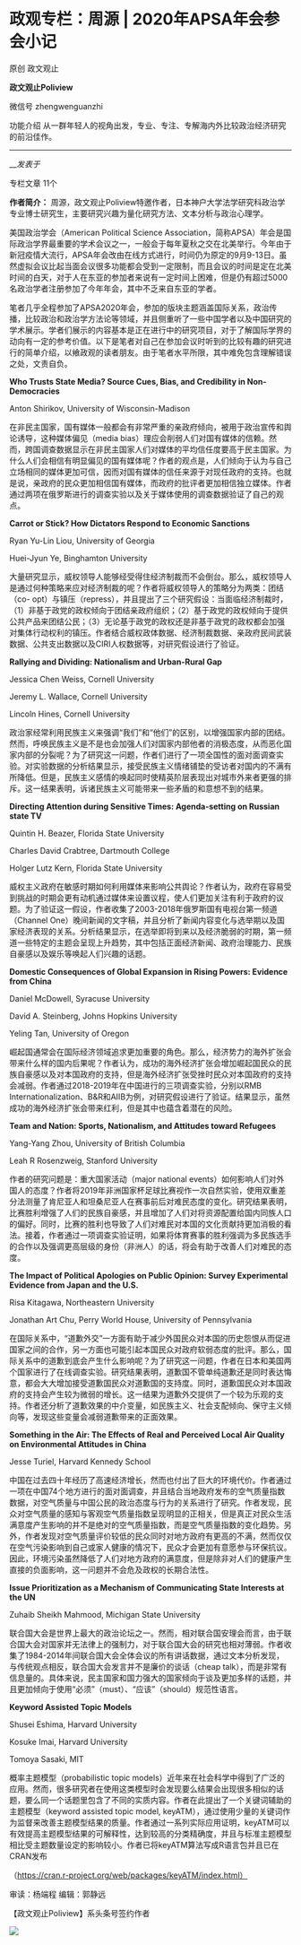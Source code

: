 

#  政观专栏：周源 | 2020年APSA年会参会小记

原创 政文观止  

**政文观止Poliview** 

微信号 zhengwenguanzhi

功能介绍 从一群年轻人的视角出发，专业、专注、专解海内外比较政治经济研究的前沿佳作。

____

___发表于_

专栏文章 11个

**作者简介：** 周源，政文观止Poliview特邀作者，日本神户大学法学研究科政治学专业博士研究生，主要研究兴趣为量化研究方法、文本分析与政治心理学。

  

  

美国政治学会（American Political Science
Association，简称APSA）年会是国际政治学界最重要的学术会议之一，一般会于每年夏秋之交在北美举行。今年由于新冠疫情大流行，APSA年会改由在线方式进行，时间仍为原定的9月9-13日。虽然虚拟会议比起当面会议很多功能都会受到一定限制，而且会议的时间是定在北美时间的白天，对于人在东亚的参加者来说有一定时间上困难，但是仍有超过5000名政治学者注册参加了今年年会，其中不乏来自东亚的学者。

  

笔者几乎全程参加了APSA2020年会，参加的版块主题涵盖国际关系，政治传播，比较政治和政治学方法论等领域，并且侧重听了一些中国学者以及中国研究的学术展示。学者们展示的内容基本是正在进行中的研究项目，对于了解国际学界的动向有一定的参考价值。以下是笔者对自己在参加会议时听到的比较有趣的研究进行的简单介绍，以飨政观的读者朋友。由于笔者水平所限，其中难免包含理解错误之处，文责自负。

  

 **Who Trusts State Media? Source Cues, Bias, and Credibility in Non-
Democracies**  

  

Anton Shirikov, University of Wisconsin-Madison

  

在非民主国家，国有媒体一般都会有非常严重的亲政府倾向，被用于政治宣传和舆论诱导，这种媒体偏见（media
bias）理应会削弱人们对国有媒体的信赖。然而，跨国调查数据显示在非民主国家人们对媒体的平均信任度要高于民主国家。为什么人们会相信有明显偏见的国有媒体呢？作者的观点是，人们倾向于认为与自己立场相同的媒体更加可信，因而对国有媒体的信任来源于对现任政府的支持。也就是说，亲政府的民众更加相信国有媒体，而政府的批评者更加相信独立媒体。作者通过两项在俄罗斯进行的调查实验以及关于媒体使用的调查数据验证了自己的观点。

  

 **Carrot or Stick? How Dictators Respond to Economic Sanctions**  

  

Ryan Yu-Lin Liou, University of Georgia

Huei-Jyun Ye, Binghamton University

  

大量研究显示，威权领导人能够经受得住经济制裁而不会倒台。那么，威权领导人是通过何种策略来应对经济制裁的呢？作者将威权领导人的策略分为两类：团结（co-
opt）与镇压（repress），并且提出了三个研究假设：当面临经济制裁时，（1）非基于政党的政权倾向于团结亲政府组织；（2）基于政党的政权倾向于提供公共产品来团结公民；（3）无论基于政党的政权还是非基于政党的政权都会加强对集体行动权利的镇压。作者结合威权政体数据、经济制裁数据、亲政府民间武装数据、公共支出数据以及CIRI人权数据等，对研究假设进行了验证。

  

 **Rallying and Dividing: Nationalism and Urban-Rural Gap**  

  

Jessica Chen Weiss, Cornell University

Jeremy L. Wallace, Cornell University

Lincoln Hines, Cornell University

  

政治家经常利用民族主义来强调“我们”和“他们”的区别，以增强国家内部的团结。然而，呼唤民族主义是不是也会加强人们对国家内部他者的消极态度，从而恶化国家内部的分裂呢？为了研究这一问题，作者们进行了一项全国性的面对面调查实验。对实验数据的分析结果显示，接受民族主义情绪铺垫的受访者对国内的不满有所降低。但是，民族主义感情的唤起同时使精英阶层表现出对城市外来者更强的排斥。这一结果表明，诉诸民族主义可能带来一些矛盾的和意想不到的结果。

  

 **Directing Attention during Sensitive Times: Agenda-setting on Russian state
TV**  

  

Quintin H. Beazer, Florida State University

Charles David Crabtree, Dartmouth College

Holger Lutz Kern, Florida State University

  

威权主义政府在敏感时期如何利用媒体来影响公共舆论？作者认为，政府在容易受到挑战的时期会更有动机通过媒体来设置议程，使人们更加关注有利于政府的议题。为了验证这一假设，作者收集了2003-2018年俄罗斯国有电视台第一频道（Channel
One）晚间新闻的文字稿，并且分析了新闻内容变化与选举期以及国家经济表现的关系。分析结果显示，在选举即将到来以及经济脆弱的时期，第一频道一些特定的主题会呈现上升趋势，其中包括正面经济新闻、政府治理能力、民族自豪感以及娱乐等唤起人们兴趣的话题。

  

 **Domestic Consequences of Global Expansion in Rising Powers: Evidence from
China**  

  

Daniel McDowell, Syracuse University

David A. Steinberg, Johns Hopkins University

Yeling Tan, University of Oregon

  

崛起国通常会在国际经济领域追求更加重要的角色。那么，经济势力的海外扩张会带来什么样的国内后果呢？作者认为，成功的海外经济扩张会增加崛起国民众的民族自豪感以及对本国政府的支持，但是海外经济扩张受挫时民众对本国政府的支持会减弱。作者通过2018-2019年在中国进行的三项调查实验，分别以RMB
Internationalization、B&R和AIIB为例，对研究假设进行了验证。结果显示，虽然成功的海外经济扩张会带来红利，但是其中也蕴含着潜在的风险。

  

 **Team and Nation: Sports, Nationalism, and Attitudes toward Refugees**  

  

Yang-Yang Zhou, University of British Columbia

Leah R Rosenzweig, Stanford University

  

作者的研究问题是：重大国家活动（major national
events）如何影响人们对外国人的态度？作者将2019年非洲国家杯足球比赛视作一次自然实验，使用双重差分法测量了肯尼亚人和坦桑尼亚人在赛事前后对难民态度的变化。研究结果表明，比赛胜利增强了人们的民族自豪感，并且增加了人们对将资源配置给国内同族人口的偏好。同时，比赛的胜利也导致了人们对难民对本国的文化贡献持更加消极的看法。接着，作者通过一项调查实验证明，如果将体育赛事的胜利强调为多民族选手的合作以及强调更高层级的身份（非洲人）的话，将会有助于改善人们对难民的态度。

  

 **The Impact of Political Apologies on Public Opinion: Survey Experimental
Evidence from Japan and the U.S.**  

  

Risa Kitagawa, Northeastern University

Jonathan Art Chu, Perry World House, University of Pennsylvania

  

在国际关系中，“道歉外交”一方面有助于减少外国民众对本国的历史怨恨从而促进国家之间的合作，另一方面也可能引起本国民众对政府软弱态度的批评。那么，国际关系中的道歉到底会产生什么影响呢？为了研究这一问题，作者在日本和美国两个国家进行了在线调查实验。研究结果表明，道歉国不管单纯道歉还是同时表达悔意，都会大大增加接受道歉国民众对道歉国的支持度。同时，道歉国民众对本国政府的支持会产生较为微弱的增长。这一结果为道歉外交提供了一个较为乐观的支持。作者还分析了道歉效果的中介变量，如民族主义、社会支配倾向、保守主义倾向等，发现这些变量会减弱道歉带来的正面效果。

  

 **Something in the Air: The Effects of Real and Perceived Local Air Quality
on Environmental Attitudes in China**  

  

Jesse Turiel, Harvard Kennedy School

  

中国在过去四十年经历了高速经济增长，然而也付出了巨大的环境代价。作者通过一项在中国74个地方进行的面对面调查，并且结合当地政府发布的空气质量指数数据，对空气质量与中国公民的政治态度与行为的关系进行了研究。作者发现，民众对空气质量的感知与客观空气质量指数呈现明显的正相关，但是真正对民众生活满意度产生影响的并不是绝对的空气质量指数，而是空气质量指数的变化趋势。另外，作者发现对空气质量评价较低的民众同时对地方政府有更高的不满，然而仅仅在空气污染影响到自己或家人健康的情况下，民众才会更加有意愿参与环保抗议。因此，环境污染虽然降低了人们对地方政府的满意度，但是除非对人们的健康产生直接的负面影响，这一问题并不会危及政权的长期合法性。

  

 **Issue Prioritization as a Mechanism of Communicating State Interests at the
UN**  

  

Zuhaib Sheikh Mahmood, Michigan State University

  

联合国大会是世界上最大的政治论坛之一。然而，相对联合国安理会而言，由于联合国大会对国家并无法律上的强制力，对于联合国大会的研究也相对薄弱。作者收集了1984-2014年间联合国大会全体会议的所有讲话数据，通过文本分析发现，与传统观点相反，联合国大会发言并不是廉价的谈话（cheap
talk），而是非常有信息量的。具体来说，民主国家和国力强大的国家倾向于谈及更加多样的话题，并且更加倾向于使用“必须”（must）、“应该”（should）规范性语言。

  

 **Keyword Assisted Topic Models**  

  

Shusei Eshima, Harvard University

Kosuke Imai, Harvard University

Tomoya Sasaki, MIT

  

概率主题模型（probabilistic topic
models）近年来在社会科学中得到了广泛的应用。然而，很多研究者在使用这类模型时会发现要么结果会出现很多相似的话题，要么同一个话题里包含了不同的实质内容。作者在此提出了一个关键词辅助的主题模型（keyword
assisted topic model,
keyATM），通过使用少量的关键词作为监督来改善主题模型结果的质量。作者通过一系列实际应用证明，keyATM可以有效提高主题模型结果的可解释性，达到较高的分类精确度，并且与标准主题模型相比受主题数量设定的影响较小。作者已将keyATM算法写成R语言包并且已在CRAN发布

（https://cran.r-project.org/web/packages/keyATM/index.html）

  

审读：杨端程 编辑：郭静远

【政文观止Poliview】系头条号签约作者

  

![](/images/242/2.jpeg)

  

